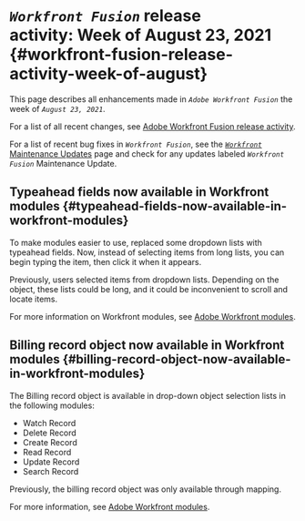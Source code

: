 


# *`Workfront Fusion`* release activity:&nbsp;Week of August 23, 2021 {#workfront-fusion-release-activity-week-of-august}

This page describes all enhancements made in *`Adobe Workfront Fusion`* the week of *`August 23, 2021`*.


For a list of all recent changes, see [Adobe Workfront Fusion release activity](fusion-release-activity.md).


For a list of recent bug fixes in *`Workfront Fusion`*, see the [ *`Workfront`* Maintenance Updates](https://one.workfront.com/s/article/Workfront-Maintenance-Updates-1882317350) page and check for any updates labeled *`Workfront Fusion`* Maintenance Update.


## Typeahead fields now available in Workfront modules {#typeahead-fields-now-available-in-workfront-modules}

To make modules easier to use, replaced some dropdown lists with typeahead fields. Now, instead of selecting items from long lists, you can begin typing the item, then click it when it appears. 


Previously, users selected items from dropdown lists. Depending on the object, these lists could be long, and it could be inconvenient to scroll and locate items.


For more information on Workfront modules, see [Adobe Workfront modules](workfront-modules.md).


## Billing record object now available in Workfront modules {#billing-record-object-now-available-in-workfront-modules}

The Billing record object is available in drop-down object selection lists in the following modules:



*  Watch Record
*  Delete Record
*  Create Record
*  Read Record
*  Update Record
*  Search Record


Previously, the billing record object was only available through mapping.


For more information, see [Adobe Workfront modules](workfront-modules.md).
